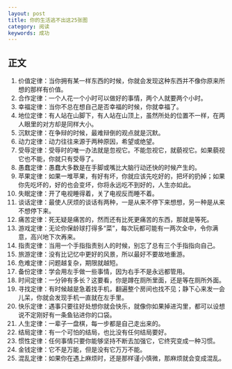 ```yaml
---
layout: post
title: 你的生活逃不出这25张图
category: 阅读
keywords: 成功
---
```


## 正文

1. 价值定律：当你拥有某一样东西的时候，你就会发现这种东西并不像你原来所想的那样有价值。
2. 合作定律：一个人花一个小时可以做好的事情，两个人就要两个小时。 
3. 幸福定律：当你不总在想自己是否幸福的时候，你就幸福了。
4. 地位定律：有人站在山脚下，有人站在山顶上，虽然所处的位置不一样，在两人眼里的对方却是同样大小。
5. 沉默定律：在争辩的时候，最难辩倒的观点就是沉默。
5. 动力定律：动力往往来源于两种原因，希望或绝望。
6. 受辱定律：受辱时的唯一办法就是忽视它。不能忽视它，就藐视它。如果藐视它也不能，你就只有受辱了。
7. 愚蠢定律：愚蠢大多数是在手脚或嘴比大脑行动还快的时候产生的。
8. 苹果定律：如果一堆苹果，有好有坏，你就应该先吃好的，把坏的扔掉；如果你先吃坏的，好的也会变坏，你将永远吃不到好的，人生亦如此。
9. 失眠定律：开了电视睡得着，关了电视反而睡不着。
10. 谈话定律：最使人厌烦的谈话有两种，一是从来不停下来想想，另一种是从来不想停下来。
11. 痛苦定律：死无疑是痛苦的，然而还有比死更痛苦的东西，那就是等死。
13. 游戏定律：无论你保龄球打得多“菜”，每次玩都可能有一两次全中，令你满意，高兴地下次再来。
14. 指责定律：当用一个手指指责别人的时候，别忘了总有三个手指指向自己。
15. 旅游定律：没有比记忆中更好的风景，所以最好不要故地重游。
16. 危难定律：问题越复杂，期限就越短。
17. 备份定律：学会用左手做一些事情，因为右手不是永远都管用。
18. 时间定律：一分钟有多长？这要看，你是蹲在厕所里面，还是等在厕所外面。
19. 寻找定律：有时候越是急着找手机，翻遍整个房间也找不见；静下心来发一会儿呆，你就会发现手机一直就在左手里。
19. 快乐定律：遇事只要往好处想你就会快乐，就像你如果掉进沟里，都可以设想说不定刚好有一条鱼钻进你的口袋。
20. 人生定律：一辈子一盘棋，每一步都是自己走出来的。
21. 结局定律：有一个可怕的结局，也比没有任何结局要好。
22. 惯性定律：任何事情只要你能够坚持不断去加强它，它终究变成一种习惯。
23. 金钱定律：它不是万能，但是没有它万万不能。
24. 混乱定律：如果你在遇上麻烦时，还是那样谨小慎微，那麻烦就会变成混乱。

























